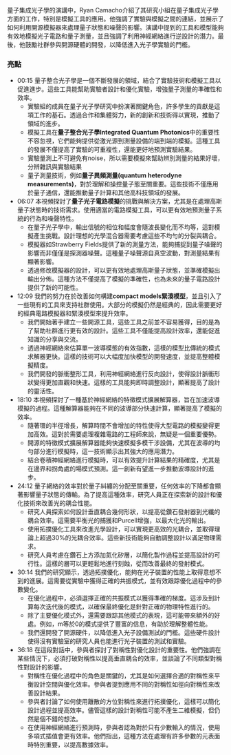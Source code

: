 量子集成光子學的演講中，Ryan Camacho介紹了其研究小組在量子集成光子學方面的工作，特別是模擬工具的應用。他強調了實驗與模擬之間的連結，並展示了如何利用開源模擬器來處理量子狀態和噪聲的影響。演講中提到的工具和模型能夠有效地模擬光子電路和量子測量，並且強調了利用神經網絡進行逆設計的潛力。最後，他鼓勵社群參與開源硬體的開發，以降低進入光子學實驗的門檻。

### 亮點
- 00:15 
	量子整合光子學是一個不斷發展的領域，結合了實驗技術和模擬工具以促進進步。這些工具能幫助實驗者設計和優化實驗，增強量子測量的準確性和效率。
	- 實驗組的成員在量子光子學研究中扮演著關鍵角色，許多學生的貢獻是這項工作的基石。透過合作和集體努力，新的創新和技術得以實現，推動了領域的進步。
	- 模擬工具在**量子整合光子學Integrated Quantum Photonics**中的重要性不容忽視，它們能夠提供從激光源到測量設備的端到端的模擬。這種工具的發展不僅提高了實驗的可重複性，還能更好地預測實驗結果。
	- 實驗量測上不可避免有noise，所以需要模擬來幫助辨別測量的結果好壞，分辨雜訊與實驗結果
	- 量子測量技術，例如**量子異頻測量(quantum heterodyne measurements)**，對於理解和操控量子態至關重要。這些技術不僅應用於量子通信，還能推動量子計算和其他高科技領域的發展。 
- 06:07
	本視頻探討了**量子光子電路模擬**的挑戰與解決方案，尤其是在處理高斯量子狀態時的技術需求。使用適當的電路模擬工具，可以更有效地預測量子系統的行為和噪聲特性。 
	- 在量子光子學中，輸出信號的相位和幅度會隨波長變化而不均等，這對模擬產生挑戰。設計理想的光學混合器需要考慮這些不均勻的分裂與耦合。 
	- 模擬器如Strawberry Fields提供了新的測量方法，能夠捕捉到量子噪聲的影響而非僅僅是探測器噪聲。這種量子噪聲源自真空波動，對測量結果有顯著影響。
	- 透過修改模擬器的設計，可以更有效地處理高斯量子狀態，並準確模擬出輸出分佈。這種方法不僅提高了模擬的準確性，也為未來的量子電路設計提供了新的可能性。 
- 12:09
	我們的努力在於改善如何構建**compact models緊湊模型**，並且引入了一些現有的工具來支持社群使用。大部分的模擬仍然是經典的，因此需要更好的經典電路模擬器和緊湊模型來提升效率。
	- 我們開始著手建立一些開源工具，這些工具之前並不容易獲得，目的是為了幫助社群進行更有效的設計。這些工具不僅能提高設計效率，還能促進知識的分享與交流。
	- 透過神經網絡來估算單一波導模態的有效指數，這樣的模型比傳統的模式求解器更快。這樣的技術可以大幅度加快模型的開發速度，並提高整體模擬精度。
	- 我們開發的脈衝整形工具，利用神經網絡進行反向設計，使得設計脈衝形狀變得更加直觀和快速。這樣的工具能夠即時調整設計，顯著提高了設計的靈活性。 
- 18:10
	本視頻探討了一種基於神經網絡的特徵模式擴展解算器，旨在加速波導模擬的過程。這種解算器能夠在不同的波導部分快速計算，顯著提高了模擬的效率。
	- 隨著環的半徑增長，解算時間不會增加的特性使得大型電路的模擬變得更加高效。這對於需要處理複雜電路的工程師來說，無疑是一個重要優勢。
	- 開源的特徵模式擴展解算器能夠快速模擬多模干涉設備，尤其在波導的均勻部分進行模擬時，這一技術顯示出其強大的應用潛力。
	- 結合卷積神經網絡進行模擬時，可以有效提升計算結果的精確度，尤其是在邊界和拐角處的場模式預測。這一創新有望進一步推動波導設計的進步。 
- 24:12
	量子網絡的效率對於量子糾纏的分配至關重要，任何效率的下降都會顯著影響量子狀態的傳輸。為了提高這種效率，研究人員正在探索新的設計和優化技術來改善光的耦合性能。
	- 研究人員探索如何設計垂直耦合幾何形狀，以提高從鑽石發射器到光纖的耦合效率。這需要平衡光的捕獲和Purcell增強，以最大化光的輸出。
	- 使用拓撲優化工具來改進光學設計，可以實現更高效的光耦合，並取得理論上超過30%的光耦合效率。這些新技術能夠自動調整設計以滿足物理需求。
	- 研究人員考慮在鑽石上方添加氮化矽層，以簡化製作過程並提高設計的可行性。這樣的層可以更輕鬆地進行刻蝕，從而改善最終的發射模式。 
- 30:14
	我們的研究顯示，透過拓撲優化，能夠在光子裝置的性能上取得意想不到的進展。這需要從實驗中獲得正確的共振模式，並有效跟踪優化過程中的參數變化。
	- 在優化過程中，必須選擇正確的共振模式以獲得準確的梯度。這涉及到計算每次迭代後的模式，以確保最終優化是針對正確的物理特性進行的。
	- 除了主要優化模式外，還需要跟踪其他模式的表現，這可能帶來額外的好處。例如，m等於0的模式提供了豐富的信息，有助於理解整體性能。
	- 我們還開發了開源硬件，以降低進入光子設備測試的門檻。這些硬件設計使得沒有實驗室的研究人員也能進行光子裝置的測試和實驗。
- 36:18
	在這段對話中，參與者探討了對稱性對優化設計的重要性。他們強調在某些情況下，必須打破對稱性以提高垂直耦合的效率，並談論了不同類型對稱性對設計的影響。 
	- 對稱性在優化過程中的角色是關鍵的，尤其是如何選擇合適的對稱性來平衡設計空間與優化效率。參與者提到應用不同的對稱性如徑向對稱性來改善設計結果。 
	- 參與者討論了如何使用離散的方位對稱性來進行拓撲優化，這樣可以簡化設計過程並提高效率。儘管這樣的設計對稱性可能不產生二維模擬，但仍然是個不錯的想法。 
	- 在使用神經網絡進行預測時，參與者認為對於只有少數輸入的情況，使用多項式插值會更有效率。他們指出，這種方法在處理有許多參數的元表面時特別重要，以提高數據效率。